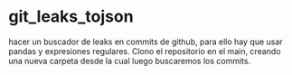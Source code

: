 # git_leaks_tojson
hacer un buscador de leaks en commits de github, para ello hay que usar pandas y expresiones regulares. Clono el repositorio en el main, creando una nueva carpeta desde la cual luego buscaremos los commits. 
